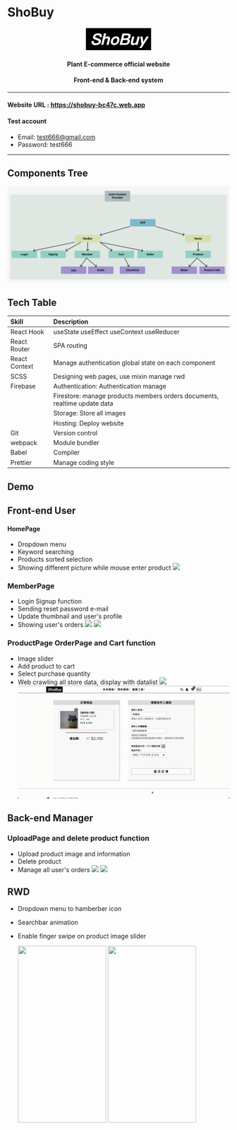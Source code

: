 # ShoBuy

<div align="center">
  <a href="https://shobuy-bc47c.web.app">
    <img src="./readme_resorce/logo.png"/>
  </a>
  <h4>Plant E-commerce official website</h4>
  <h4>Front-end & Back-end system</h4>
</div>

---

#### Website URL : https://shobuy-bc47c.web.app

#### Test account

- Email: test666@gmail.com
- Password: test666
---
## Components Tree
<img src="./readme_resorce/components_tree.png"/>

## Tech Table
| Skill             | Description                                                                  |
| :---------------  | :--------------------------------------------------------------------------- |
| React Hook        | useState useEffect useContext useReducer                                     |
| React Router      | SPA routing                                                                  |
| React Context     | Manage authentication global state on each component                         |
| SCSS              | Designing web pages, use mixin manage rwd                                    |
| Firebase          | Authentication: Authentication manage                                        |
|                   | Firestore: manage products members orders documents, realtime update data    |
|                   | Storage: Store all images                                                    |
|                   | Hosting: Deploy website                                                      |
| Git               | Version control                                                              |
| webpack           | Module bundler                                                               |
| Babel             | Compiler                                                                     |
| Prettier          | Manage coding style                                                          |


## Demo

## Front-end User

#### HomePage

- Dropdown menu
- Keyword searching
- Products sorted selection
- Showing different picture while mouse enter product
  <img src="./readme_resorce/homepage.gif"/>

### MemberPage

- Login Signup function
- Sending reset password e-mail
- Update thumbnail and user's profile
- Showing user's orders
  <img src="./readme_resorce/member1.gif"/>
  <img src="./readme_resorce/member2.gif"/>

### ProductPage OrderPage and Cart function

- Image slider
- Add product to cart
- Select purchase quantity
- Web crawling all store data, display with datalist
  <img src="./readme_resorce/product_cart.gif"/>
  <img src="./readme_resorce/order.gif"/>

## Back-end Manager

### UploadPage and delete product function

- Upload product image and information
- Delete product
- Manage all user's orders
  <img src="./readme_resorce/seller1.gif"/>
  <img src="./readme_resorce/seller2.gif"/>

## RWD 
- Dropdown menu to hamberber icon
- Searchbar animation
- Enable finger swipe on product image slider

  <img width='200' height='400' src="./readme_resorce/rwd.gif"/>
  <img width='200' height='400' src="./readme_resorce/rwd2.gif"/>